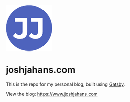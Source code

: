 <img src="content/assets/my-logo-512x512.png" width="144">

# joshjahans.com

This is the repo for my personal blog, built using [Gatsby](https://www.gatsbyjs.org).

View the blog: https://www.joshjahans.com